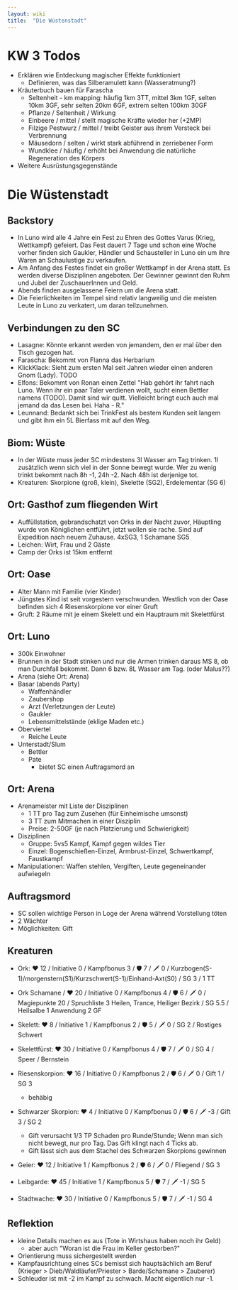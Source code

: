 ```yaml
---
layout: wiki
title:  "Die Wüstenstadt"
---
```


# KW 3 Todos
- Erklären wie Entdeckung magischer Effekte funktioniert
  - Definieren, was das Silberamulett kann (Wasseratmung?)
- Kräuterbuch bauen für Farascha
  - Seltenheit - km mapping: häufig 1km 3TT, mittel 3km 1GF, selten 10km 3GF, sehr selten 20km 6GF, extrem selten 100km 30GF
  - Pflanze / Seltenheit / Wirkung
  - Einbeere / mittel / stellt magische Kräfte wieder her (+2MP)
  - Filzige Pestwurz / mittel / treibt Geister aus ihrem Versteck bei Verbrennung
  - Mäusedorn / selten / wirkt stark abführend in zerriebener Form
  - Wundklee / häufig / erhöht bei Anwendung die natürliche Regeneration des Körpers
- Weitere Ausrüstungsgegenstände

# Die Wüstenstadt
## Backstory
- In Luno wird alle 4 Jahre ein Fest zu Ehren des Gottes Varus (Krieg, Wettkampf) gefeiert. Das Fest dauert 7 Tage und schon eine Woche vorher finden sich Gaukler, Händler und Schausteller in Luno ein um ihre Waren an Schaulustige zu verkaufen.
- Am Anfang des Festes findet ein großer Wettkampf in der Arena statt. Es werden diverse Disziplinen angeboten. Der Gewinner gewinnt den Ruhm und Jubel der ZuschauerInnen und Geld.
- Abends finden ausgelassene Feiern um die Arena statt.
- Die Feierlichkeiten im Tempel sind relativ langweilig und die meisten Leute in Luno zu verkatert, um daran teilzunehmen.
## Verbindungen zu den SC
- Lasagne: Könnte erkannt werden von jemandem, den er mal über den Tisch gezogen hat.
- Farascha: Bekommt von Flanna das Herbarium
- KlickKlack: Sieht zum ersten Mal seit Jahren wieder einen anderen Gnom (Lady). TODO
- Elfons: Bekommt von Ronan einen Zettel "Hab gehört ihr fahrt nach Luno. Wenn ihr ein paar Taler verdienen wollt, sucht einen Bettler namens (TODO). Damit sind wir quitt. Vielleicht bringt euch auch mal jemand da das Lesen bei. Haha - R."
- Leunnand: Bedankt sich bei TrinkFest als bestem Kunden seit langem und gibt ihm ein 5L Bierfass mit auf den Weg.
## Biom: Wüste
- In der Wüste muss jeder SC mindestens 3l Wasser am Tag trinken. 1l zusätzlich wenn sich viel in der Sonne bewegt wurde. Wer zu wenig trinkt bekommt nach 8h -1, 24h -2. Nach 48h ist derjenige tot.
- Kreaturen: Skorpione (groß, klein), Skelette (SG2), Erdelementar (SG 6)
## Ort: Gasthof zum fliegenden Wirt
- Auffüllstation, gebrandschatzt von Orks in der Nacht zuvor, Häuptling wurde von Königlichen entführt, jetzt wollen sie rache. Sind auf Expedition nach neuem Zuhause. 4xSG3, 1 Schamane SG5
- Leichen: Wirt, Frau und 2 Gäste
- Camp der Orks ist 15km entfernt
## Ort: Oase
- Alter Mann mit Familie (vier Kinder)
- Jüngstes Kind ist seit vorgestern verschwunden. Westlich von der Oase befinden sich 4 Riesenskorpione vor einer Gruft
- Gruft: 2 Räume mit je einem Skelett und ein Hauptraum mit Skelettfürst
## Ort: Luno
- 300k Einwohner
- Brunnen in der Stadt stinken und nur die Armen trinken daraus MS 8, ob man Durchfall bekommt. Dann 6 bzw. 8L Wasser am Tag. (oder Malus??)
- Arena (siehe Ort: Arena)
- Basar (abends Party)
  - Waffenhändler
  - Zaubershop
  - Arzt (Verletzungen der Leute)
  - Gaukler
  - Lebensmittelstände (eklige Maden etc.)
- Oberviertel
  - Reiche Leute
- Unterstadt/Slum
  - Bettler
  - Pate
    - bietet SC einen Auftragsmord an
## Ort: Arena 
- Arenameister mit Liste der Disziplinen
  - 1 TT pro Tag zum Zusehen (für Einheimische umsonst)
  - 3 TT zum Mitmachen in einer Disziplin
  - Preise: 2-50GF (je nach Platzierung und Schwierigkeit)
- Disziplinen
  - Gruppe: 5vs5 Kampf, Kampf gegen wildes Tier
  - Einzel: Bogenschießen-Einzel, Armbrust-Einzel, Schwertkampf, Faustkampf
- Manipulationen: Waffen stehlen, Vergiften, Leute gegeneinander aufwiegeln

## Auftragsmord
- SC sollen wichtige Person in Loge der Arena während Vorstellung töten
- 2 Wächter
- Möglichkeiten: Gift
## Kreaturen
- Ork: ❤️ 12 / Initiative 0 / Kampfbonus 3 / 🛡️ 7 / 🗡️ 0 / Kurzbogen(S-1)/morgenstern(S1)/Kurzschwert(S-1)/Einhand-Axt(S0) / SG 3 / 1 TT
- Ork Schamane / ❤️ 20 / Initiative 0 / Kampfbonus 4 / 🛡️ 6 / 🗡️ 0 / Magiepunkte 20 / Spruchliste 3 Heilen, Trance, Heiliger Bezirk / SG 5.5 / Heilsalbe 1 Anwendung 2 GF

- Skelett: ❤️ 8 / Initiative 1 / Kampfbonus 2 / 🛡️ 5 / 🗡️ 0 / SG 2 / Rostiges Schwert
- Skelettfürst:  ❤️ 30 / Initiative 0 / Kampfbonus 4 / 🛡️ 7 / 🗡️ 0 / SG 4 / Speer / Bernstein
- Riesenskorpion: ❤️ 16 / Initiative 0 / Kampfbonus 2 / 🛡️ 6 / 🗡️ 0 / Gift 1 / SG 3
  - behäbig
- Schwarzer Skorpion: ❤️ 4 / Initiative 0 / Kampfbonus 0 / 🛡️ 6 / 🗡️ -3 / Gift 3 / SG 2
  - Gift verursacht 1/3 TP Schaden pro Runde/Stunde; Wenn man sich nicht bewegt, nur pro Tag. Das Gift klingt nach 4 Ticks ab.
  - Gift lässt sich aus dem Stachel des Schwarzen Skorpions gewinnen
- Geier: ❤️ 12 / Initiative 1 / Kampfbonus 2 / 🛡️ 6 / 🗡️ 0 / Fliegend / SG 3 

- Leibgarde: ❤️ 45 / Initiative 1 / Kampfbonus 5 / 🛡️ 7 / 🗡️ -1 / SG 5
- Stadtwache: ❤️ 30 / Initiative 0 / Kampfbonus 5 / 🛡️ 7 / 🗡️ -1 / SG 4

## Reflektion
- kleine Details machen es aus (Tote in Wirtshaus haben noch ihr Geld)
  - aber auch "Woran ist die Frau im Keller gestorben?"
- Orientierung muss sichergestellt werden
- Kampfausrichtung eines SCs bemisst sich hauptsächlich am Beruf (Krieger > Dieb/Waldläufer/Priester > Barde/Schamane > Zauberer)
- Schleuder ist mit -2 im Kampf zu schwach. Macht eigentlich nur -1.